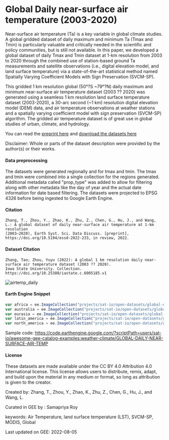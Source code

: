 # Global Daily near-surface air temperature (2003-2020)

Near-surface air temperature (Ta) is a key variable in global climate studies. A global gridded dataset of daily maximum and minimum Ta (Tmax and Tmin) is particularly valuable and critically needed in the scientific and policy communities, but is still not available. In this paper, we developed a global dataset of daily Tmax and Tmin dataset at 1-km resolution from 2003 to 2020 through the combined use of station-based ground Ta measurements and satellite observations (i.e., digital elevation model, and land surface temperature) via a state-of-the-art statistical method named Spatially Varying Coefficient Models with Sign Preservation (SVCM-SP).

This gridded 1 km resolution global (50°?S ~79°?N) daily maximum and minimum near-surface air temperature dataset (2003 ?? 2020) was generated using a seamless 1 km resolution land surface temperature dataset (2003-2020), a 30-arc second (~1 km) resolution digital elevation model (DEM) data, and air temperature observations at weather stations and a spatially varying coefficient model with sign preservation (SVCM-SP) algorithm. The gridded air temperature dataset is of great use in global studies of urban, climate, and hydrology.

You can read the [preprint here](https://essd.copernicus.org/preprints/essd-2022-233/) and [download the datasets here](https://iastate.figshare.com/collections/A_global_1_km_resolution_daily_near-surface_air_temperature_dataset_2003_2020_/6005185)

Disclaimer: Whole or parts of the dataset description were provided by the author(s) or their works.

#### Data preprocessing
The datasets were generated regionally and for tmax and tmin. The tmax and tmin were combined into a single collection for the regions generated. Additional metadata called "prop_type" was added to allow for filtering along with other metadata like the day of year and the actual date information for date based filtering. The datasets were projected to EPSG 4326 before being ingested to Google Earth Engine.

#### Citation

```
Zhang, T., Zhou, Y., Zhao, K., Zhu, Z., Chen, G., Hu, J., and Wang, L.: A global dataset of daily near-surface air temperature at 1-km resolution
(2003–2020), Earth Syst. Sci. Data Discuss. [preprint], https://doi.org/10.5194/essd-2022-233, in review, 2022.
```
#### Dataset Citation

```
Zhang, Tao; Zhou, Yuyu (2022): A global 1 km resolution daily near-surface air temperature dataset (2003 ?? 2020).
Iowa State University. Collection. https://doi.org/10.25380/iastate.c.6005185.v1
```

![airtemp_daily](https://user-images.githubusercontent.com/6677629/183010148-ca435956-a295-47c7-8a84-f4e00fb9b9a2.gif)

#### Earth Engine Snippet

```js
var africa = ee.ImageCollection("projects/sat-io/open-datasets/global-daily-air-temp/africa");
var australia = ee.ImageCollection("projects/sat-io/open-datasets/global-daily-air-temp/australia");
var eurasia = ee.ImageCollection("projects/sat-io/open-datasets/global-daily-air-temp/europe_asia");
var latin_america = ee.ImageCollection("projects/sat-io/open-datasets/global-daily-air-temp/latin_america");
var north_america = ee.ImageCollection("projects/sat-io/open-datasets/global-daily-air-temp/north_america");
```

Sample code: https://code.earthengine.google.com/?scriptPath=users/sat-io/awesome-gee-catalog-examples:weather-climate/GLOBAL-DAILY-NEAR-SURFACE-AIR-TEMP


#### License
These datasets are made available under the CC BY 4.0 Attribution 4.0 International license. This license allows users to distribute, remix, adapt,
and build upon the material in any medium or format, so long as attribution is given to the creator.

Created by: Zhang, T., Zhou, Y., Zhao, K., Zhu, Z., Chen, G., Hu, J., and Wang, L.

Curated in GEE by : Samapriya Roy

keywords: Air Temperature, land surface temperature (LST), SVCM-SP, MODIS, Global

Last updated on GEE: 2022-08-05
